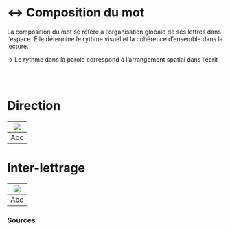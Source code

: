 # ↔️ Composition du mot

La composition du mot se réfère à l’organisation globale de ses lettres dans l’espace. Elle détermine le rythme visuel et la cohérence d’ensemble dans la lecture.

→ Le rythme dans la parole correspond à l’arrangement spatial dans l’écrit
  
### &nbsp;

# Direction  

|![](links/T0-Mot15.gif) |
|:---:|
| Abc |

# Inter-lettrage  

|![](links/0-Mot2.gif) |
|:---:|
| Abc |




### Sources

<!-- - **Prénom Nom**  
  *Titre*, 0000 -->

<!-- [^1]: Adrian Frutiger, *Type, Sign, Symbol*, 1980 -->

